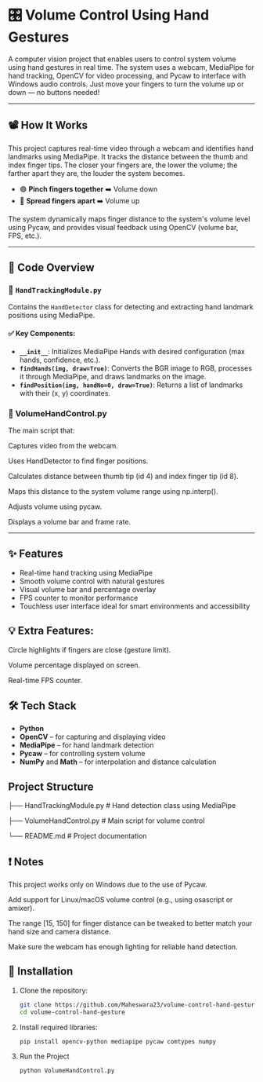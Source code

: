 # 🎛️ Volume Control Using Hand Gestures

A computer vision project that enables users to control system volume using hand gestures in real time. The system uses a webcam, MediaPipe for hand tracking, OpenCV for video processing, and Pycaw to interface with Windows audio controls. Just move your fingers to turn the volume up or down — no buttons needed!

---

## 📽️ How It Works

This project captures real-time video through a webcam and identifies hand landmarks using MediaPipe. It tracks the distance between the thumb and index finger tips. The closer your fingers are, the lower the volume; the farther apart they are, the louder the system becomes.

- 🟢 **Pinch fingers together** ➡️ Volume down  
- 🔵 **Spread fingers apart** ➡️ Volume up

The system dynamically maps finger distance to the system's volume level using Pycaw, and provides visual feedback using OpenCV (volume bar, FPS, etc.).

---

## 🧠 Code Overview

### 🔹 `HandTrackingModule.py`

Contains the `HandDetector` class for detecting and extracting hand landmark positions using MediaPipe.

#### ✅ Key Components:

- **`__init__`**: Initializes MediaPipe Hands with desired configuration (max hands, confidence, etc.).
- **`findHands(img, draw=True)`**: Converts the BGR image to RGB, processes it through MediaPipe, and draws landmarks on the image.
- **`findPosition(img, handNo=0, draw=True)`**: Returns a list of landmarks with their (x, y) coordinates.

### 🔹 VolumeHandControl.py
The main script that:

Captures video from the webcam.

Uses HandDetector to find finger positions.

Calculates distance between thumb tip (id 4) and index finger tip (id 8).

Maps this distance to the system volume range using np.interp().

Adjusts volume using pycaw.

Displays a volume bar and frame rate.

---

## ✨ Features

- Real-time hand tracking using MediaPipe
- Smooth volume control with natural gestures
- Visual volume bar and percentage overlay
- FPS counter to monitor performance
- Touchless user interface ideal for smart environments and accessibility

## 💡 Extra Features:
Circle highlights if fingers are close (gesture limit).

Volume percentage displayed on screen.

Real-time FPS counter.



## 🛠️ Tech Stack

- **Python**
- **OpenCV** – for capturing and displaying video
- **MediaPipe** – for hand landmark detection
- **Pycaw** – for controlling system volume
- **NumPy** and **Math** – for interpolation and distance calculation

## Project Structure

├── HandTrackingModule.py       # Hand detection class using MediaPipe

├── VolumeHandControl.py        # Main script for volume control

└── README.md                   # Project documentation

## ❗ Notes
This project works only on Windows due to the use of Pycaw.

Add support for Linux/macOS volume control (e.g., using osascript or amixer).

The range [15, 150] for finger distance can be tweaked to better match your hand size and camera distance.

Make sure the webcam has enough lighting for reliable hand detection.



## 🧰 Installation

1. Clone the repository:
   ```bash
   git clone https://github.com/Maheswara23/volume-control-hand-gesture.git
   cd volume-control-hand-gesture

2. Install   required libraries:
   ```bash
   pip install opencv-python mediapipe pycaw comtypes numpy

3. Run the Project
   ```bash
   python VolumeHandControl.py

